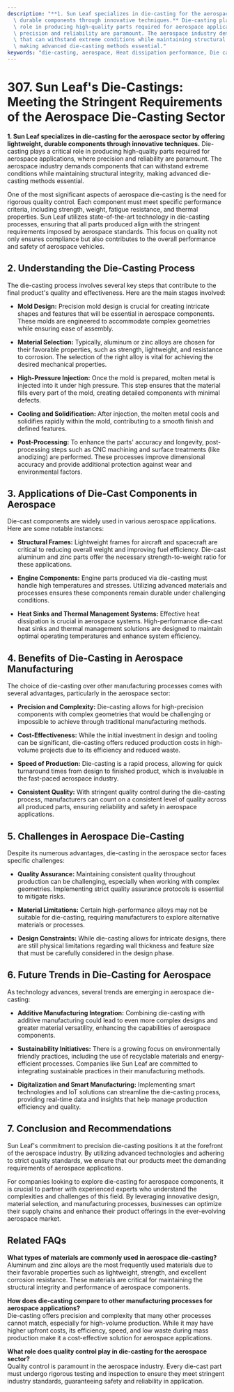 ```yaml
---
description: "**1. Sun Leaf specializes in die-casting for the aerospace sector by offering lightweight,\
  \ durable components through innovative techniques.** Die-casting plays a critical\
  \ role in producing high-quality parts required for aerospace applications, where\
  \ precision and reliability are paramount. The aerospace industry demands components\
  \ that can withstand extreme conditions while maintaining structural integrity,\
  \ making advanced die-casting methods essential."
keywords: "die-casting, aerospace, Heat dissipation performance, Die casting process"
---
```

# 307. Sun Leaf's Die-Castings: Meeting the Stringent Requirements of the Aerospace Die-Casting Sector

**1. Sun Leaf specializes in die-casting for the aerospace sector by offering lightweight, durable components through innovative techniques.** Die-casting plays a critical role in producing high-quality parts required for aerospace applications, where precision and reliability are paramount. The aerospace industry demands components that can withstand extreme conditions while maintaining structural integrity, making advanced die-casting methods essential.

One of the most significant aspects of aerospace die-casting is the need for rigorous quality control. Each component must meet specific performance criteria, including strength, weight, fatigue resistance, and thermal properties. Sun Leaf utilizes state-of-the-art technology in die-casting processes, ensuring that all parts produced align with the stringent requirements imposed by aerospace standards. This focus on quality not only ensures compliance but also contributes to the overall performance and safety of aerospace vehicles. 

## **2. Understanding the Die-Casting Process**

The die-casting process involves several key steps that contribute to the final product's quality and effectiveness. Here are the main stages involved:

- **Mold Design:** Precision mold design is crucial for creating intricate shapes and features that will be essential in aerospace components. These molds are engineered to accommodate complex geometries while ensuring ease of assembly.
  
- **Material Selection:** Typically, aluminum or zinc alloys are chosen for their favorable properties, such as strength, lightweight, and resistance to corrosion. The selection of the right alloy is vital for achieving the desired mechanical properties.

- **High-Pressure Injection:** Once the mold is prepared, molten metal is injected into it under high pressure. This step ensures that the material fills every part of the mold, creating detailed components with minimal defects.

- **Cooling and Solidification:** After injection, the molten metal cools and solidifies rapidly within the mold, contributing to a smooth finish and defined features.

- **Post-Processing:** To enhance the parts' accuracy and longevity, post-processing steps such as CNC machining and surface treatments (like anodizing) are performed. These processes improve dimensional accuracy and provide additional protection against wear and environmental factors.

## **3. Applications of Die-Cast Components in Aerospace**

Die-cast components are widely used in various aerospace applications. Here are some notable instances:

- **Structural Frames:** Lightweight frames for aircraft and spacecraft are critical to reducing overall weight and improving fuel efficiency. Die-cast aluminum and zinc parts offer the necessary strength-to-weight ratio for these applications.

- **Engine Components:** Engine parts produced via die-casting must handle high temperatures and stresses. Utilizing advanced materials and processes ensures these components remain durable under challenging conditions.

- **Heat Sinks and Thermal Management Systems:** Effective heat dissipation is crucial in aerospace systems. High-performance die-cast heat sinks and thermal management solutions are designed to maintain optimal operating temperatures and enhance system efficiency.

## **4. Benefits of Die-Casting in Aerospace Manufacturing**

The choice of die-casting over other manufacturing processes comes with several advantages, particularly in the aerospace sector:

- **Precision and Complexity:** Die-casting allows for high-precision components with complex geometries that would be challenging or impossible to achieve through traditional manufacturing methods.

- **Cost-Effectiveness:** While the initial investment in design and tooling can be significant, die-casting offers reduced production costs in high-volume projects due to its efficiency and reduced waste.

- **Speed of Production:** Die-casting is a rapid process, allowing for quick turnaround times from design to finished product, which is invaluable in the fast-paced aerospace industry.

- **Consistent Quality:** With stringent quality control during the die-casting process, manufacturers can count on a consistent level of quality across all produced parts, ensuring reliability and safety in aerospace applications.

## **5. Challenges in Aerospace Die-Casting**

Despite its numerous advantages, die-casting in the aerospace sector faces specific challenges:

- **Quality Assurance:** Maintaining consistent quality throughout production can be challenging, especially when working with complex geometries. Implementing strict quality assurance protocols is essential to mitigate risks.

- **Material Limitations:** Certain high-performance alloys may not be suitable for die-casting, requiring manufacturers to explore alternative materials or processes.

- **Design Constraints:** While die-casting allows for intricate designs, there are still physical limitations regarding wall thickness and feature size that must be carefully considered in the design phase.

## **6. Future Trends in Die-Casting for Aerospace**

As technology advances, several trends are emerging in aerospace die-casting:

- **Additive Manufacturing Integration:** Combining die-casting with additive manufacturing could lead to even more complex designs and greater material versatility, enhancing the capabilities of aerospace components.

- **Sustainability Initiatives:** There is a growing focus on environmentally friendly practices, including the use of recyclable materials and energy-efficient processes. Companies like Sun Leaf are committed to integrating sustainable practices in their manufacturing methods.

- **Digitalization and Smart Manufacturing:** Implementing smart technologies and IoT solutions can streamline the die-casting process, providing real-time data and insights that help manage production efficiency and quality.

## **7. Conclusion and Recommendations**

Sun Leaf's commitment to precision die-casting positions it at the forefront of the aerospace industry. By utilizing advanced technologies and adhering to strict quality standards, we ensure that our products meet the demanding requirements of aerospace applications. 

For companies looking to explore die-casting for aerospace components, it is crucial to partner with experienced experts who understand the complexities and challenges of this field. By leveraging innovative design, material selection, and manufacturing processes, businesses can optimize their supply chains and enhance their product offerings in the ever-evolving aerospace market.

## **Related FAQs**

**What types of materials are commonly used in aerospace die-casting?**   
Aluminum and zinc alloys are the most frequently used materials due to their favorable properties such as lightweight, strength, and excellent corrosion resistance. These materials are critical for maintaining the structural integrity and performance of aerospace components.

**How does die-casting compare to other manufacturing processes for aerospace applications?**   
Die-casting offers precision and complexity that many other processes cannot match, especially for high-volume production. While it may have higher upfront costs, its efficiency, speed, and low waste during mass production make it a cost-effective solution for aerospace applications.

**What role does quality control play in die-casting for the aerospace sector?**   
Quality control is paramount in the aerospace industry. Every die-cast part must undergo rigorous testing and inspection to ensure they meet stringent industry standards, guaranteeing safety and reliability in application.
